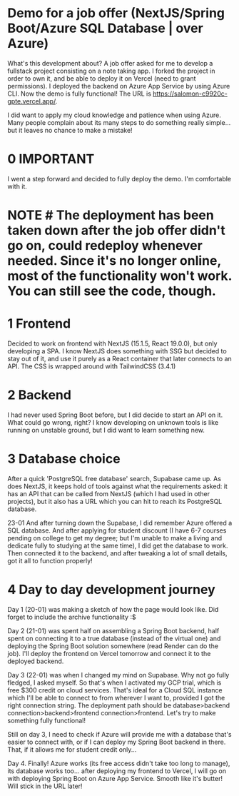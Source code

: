 # Demo for a job offer (NextJS/Spring Boot/Azure SQL Database | over Azure)
What's this development about? A job offer asked for me to develop a fullstack project consisting on a note taking app. I forked the project in order to own it, and be able to deploy it on Vercel (need to grant permissions). I deployed the backend on Azure App Service by using Azure CLI. Now the demo is fully functional! The URL is https://salomon-c9920c-gpte.vercel.app/.

I did want to apply my cloud knowledge and patience when using Azure. Many people complain about its many steps to do something really simple... but it leaves no chance to make a mistake!

# 0 IMPORTANT
I went a step forward and decided to fully deploy the demo. I'm comfortable with it.
# NOTE # The deployment has been taken down after the job offer didn't go on, could redeploy whenever needed. Since it's no longer online, most of the functionality won't work. You can still see the code, though.
# 1 Frontend
Decided to work on frontend with NextJS (15.1.5, React 19.0.0), but only developing a SPA. I know NextJS does something with SSG but decided to stay out of it, and use it purely as a React container that later connects to an API. The CSS is wrapped around with TailwindCSS (3.4.1)
# 2 Backend
I had never used Spring Boot before, but I did decide to start an API on it. What could go wrong, right? I know developing on unknown tools is like running on unstable ground, but I did want to learn something new.
# 3 Database choice
After a quick 'PostgreSQL free database' search, Supabase came up. As does NextJS, it keeps hold of tools against what the requirements asked: it has an API that can be called from NextJS (which I had used in other projects), but it also has a URL which you can hit to reach its PostgreSQL database.

23-01
And after turning down the Supabase, I did remember Azure offered a SQL database. And after applying for student discount (I have 6-7 courses pending on college to get my degree; but I'm unable to make a living and dedicate fully to studying at the same time), I did get the database to work. Then connected it to the backend, and after tweaking a lot of small details, got it all to function properly! 
# 4 Day to day development journey
Day 1 (20-01) was making a sketch of how the page would look like. Did forget to include the archive functionality :$

Day 2 (21-01) was spent half on assembling a Spring Boot backend, half spent on connecting it to a true database (instead of the virtual one) and deploying the Spring Boot solution somewhere (read Render can do the job). I'll deploy the frontend on Vercel tomorrow and connect it to the deployed backend.

Day 3 (22-01) was when I changed my mind on Supabase. Why not go fully fledged, I asked myself. So that's when I activated my GCP trial, which is free $300 credit on cloud services. That's ideal for a Cloud SQL instance which I'll be able to connect to from wherever I want to, provided I got the right connection string. The deployment path should be database>backend connection>backend>frontend connection>frontend. Let's try to make something fully functional!

Still on day 3, I need to check if Azure will provide me with a database that's easier to connect with, or if I can deploy my Spring Boot backend in there. That, if it allows me for student credit only...

Day 4. Finally! Azure works (its free access didn't take too long to manage), its database works too... after deploying my frontend to Vercel, I will go on with deploying Spring Boot on Azure App Service. Smooth like it's butter! Will stick in the URL later!
